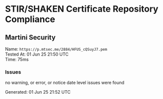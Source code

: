 # STIR/SHAKEN Certificate Repository Compliance

## Martini Security

Name: `https://p.mtsec.me/2884/HFUS_cQSuyJ7.pem`\
Tested At: 01 Jun 25 21:50 UTC\
Time: 75ms

### Issues

no warning, or error, or notice date level issues were found

Generated: 01 Jun 25 21:52 UTC